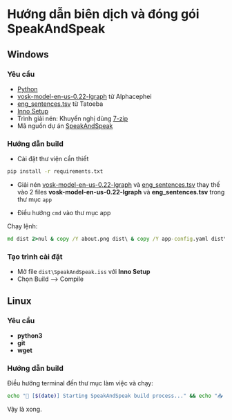 # Hướng dẫn biên dịch và đóng gói SpeakAndSpeak

## Windows

### Yêu cầu
- [Python](https://www.python.org/downloads/)
- [vosk-model-en-us-0.22-lgraph](https://alphacephei.com/vosk/models/vosk-model-en-us-0.22-lgraph.zip) từ Alphacephei
- [eng_sentences.tsv](https://downloads.tatoeba.org/exports/per_language/eng/eng_sentences.tsv.bz2) từ Tatoeba
- [Inno Setup](https://jrsoftware.org/isdl.php#stable)
- Trình giải nén: Khuyến nghị dùng [7-zip](https://www.7-zip.org/)
- Mã nguồn dự án [SpeakAndSpeak](https://github.com/nguyenhhoa03/SpeakAndSpeak/archive/refs/heads/main.zip)

### Hướng dẫn build

- Cài đặt thư viện cần thiết
```cmd
pip install -r requirements.txt
```

- Giải nén [vosk-model-en-us-0.22-lgraph](https://alphacephei.com/vosk/models/vosk-model-en-us-0.22-lgraph.zip) và [eng_sentences.tsv](https://downloads.tatoeba.org/exports/per_language/eng/eng_sentences.tsv.bz2) thay thế vào 2 files **vosk-model-en-us-0.22-lgraph** và **eng_sentences.tsv** trong thư mục `app`

- Điều hướng `cmd` vào thư mục app

Chạy lệnh:
```cmd
md dist 2>nul & copy /Y about.png dist\ & copy /Y app-config.yaml dist\ & copy /Y eng_sentences.tsv dist\ & copy /Y user-data.yaml dist\ & copy /Y welcome.png dist\ & copy /Y arpabet_ipa_database.csv dist\ & copy /Y ipa_confusion_groups.yaml dist\ & copy /Y welcome.ico dist\ & copy /Y LICENSE dist\ & copy /Y SpeakAndSpeak.iss dist\ & pyinstaller --onefile --noconsole --add-binary "C:\Users\%USERNAME%\AppData\Local\Programs\Python\Python313\Lib\site-packages\vosk\libvosk.dll;vosk" --add-data "vosk-model-en-us-0.22-lgraph;vosk-model-en-us-0.22-lgraph" --add-data "about.png;." --add-data "app-config.yaml;." --add-data "eng_sentences.tsv;." --add-data "user-data.yaml;." --add-data "welcome.png;." --add-data "arpabet_ipa_database.csv;." --add-data "ipa_confusion_groups.yaml;." --icon "welcome.ico" --hidden-import "PIL._tkinter_finder" --name "SpeakAndSpeak" app.py & pyinstaller --onefile --noconsole --add-binary "C:\Users\%USERNAME%\AppData\Local\Programs\Python\Python313\Lib\site-packages\vosk\libvosk.dll;vosk" --add-data "vosk-model-en-us-0.22-lgraph;vosk-model-en-us-0.22-lgraph" --add-data "arpabet_ipa_database.csv;." --add-data "ipa_confusion_groups.yaml;." --icon "welcome.ico" --hidden-import "PIL._tkinter_finder" --hidden-import "cmudict" --collect-all "cmudict" --collect-all "pronouncing" --collect-all "customtkinter" --collect-all "wonderwords" --name "discrimination" discrimination.py & move /Y dist\discrimination.exe dist\ 2>nul & cd dist & echo ✅ Build completed! Run with: SpeakAndSpeak.exe & dir
```

### Tạo trình cài đặt

- Mở file `dist\SpeakAndSpeak.iss` với **Inno Setup**
- Chọn Build --> Compile

## Linux

### Yêu cầu 
- **python3**
- **git**
- **wget**

### Hướng dẫn build

Điều hướng terminal đến thư mục làm việc và chạy:

```bash
echo "🚀 [$(date)] Starting SpeakAndSpeak build process..." && echo "📥 [$(date)] Cloning repository..." && git clone https://github.com/nguyenhhoa03/SpeakAndSpeak 2>&1 | tee -a build.log || (echo "⚠️  [$(date)] Repository already exists, continuing..." | tee -a build.log) && cd SpeakAndSpeak && echo "📦 [$(date)] Installing Python dependencies..." | tee -a ../build.log && pip install -r requirements.txt 2>&1 | tee -a ../build.log && cd app && echo "🎤 [$(date)] Downloading Vosk speech recognition model..." | tee -a ../../build.log && wget -nc -v https://alphacephei.com/vosk/models/vosk-model-en-us-0.22-lgraph.zip 2>&1 | tee -a ../../build.log && echo "📚 [$(date)] Downloading Tatoeba English sentences database..." | tee -a ../../build.log && wget -nc -v https://downloads.tatoeba.org/exports/per_language/eng/eng_sentences.tsv.bz2 2>&1 | tee -a ../../build.log && echo "📂 [$(date)] Extracting Vosk model..." | tee -a ../../build.log && unzip -o vosk-model-en-us-0.22-lgraph.zip 2>&1 | tee -a ../../build.log && echo "📄 [$(date)] Extracting sentences database..." | tee -a ../../build.log && bunzip2 -fk eng_sentences.tsv.bz2 2>&1 | tee -a ../../build.log && echo "📁 [$(date)] Creating dist directory and copying assets..." | tee -a ../../build.log && mkdir -p dist && cp -f about.png app-config.yaml eng_sentences.tsv user-data.yaml welcome.png arpabet_ipa_database.csv ipa_confusion_groups.yaml dist/ 2>&1 | tee -a ../../build.log && echo "🔧 [$(date)] Starting PyInstaller build for SpeakAndSpeak..." | tee -a ../../build.log && pyinstaller --onefile --noconsole --add-binary "$(python -c 'import vosk, os; print(os.path.join(os.path.dirname(vosk.__file__), "libvosk.so"))'):vosk" --add-data "vosk-model-en-us-0.22-lgraph:vosk-model-en-us-0.22-lgraph" --add-data "about.png:." --add-data "app-config.yaml:." --add-data "eng_sentences.tsv:." --add-data "user-data.yaml:." --add-data "welcome.png:." --add-data "arpabet_ipa_database.csv:." --add-data "ipa_confusion_groups.yaml:." --icon "welcome.ico" --hidden-import "PIL._tkinter_finder" --name "SpeakAndSpeak" app.py 2>&1 | tee -a ../../build.log && echo "🎯 [$(date)] Starting PyInstaller build for discrimination..." | tee -a ../../build.log && pyinstaller --onefile --noconsole --add-binary "$(python -c 'import vosk, os; print(os.path.join(os.path.dirname(vosk.__file__), "libvosk.so"))'):vosk" --add-data "vosk-model-en-us-0.22-lgraph:vosk-model-en-us-0.22-lgraph" --add-data "arpabet_ipa_database.csv:." --add-data "ipa_confusion_groups.yaml:." --icon "welcome.ico" --hidden-import "PIL._tkinter_finder" --hidden-import "cmudict" --collect-all "cmudict" --collect-all "pronouncing" --collect-all "customtkinter" --collect-all "wonderwords" --name "discrimination" discrimination.py 2>&1 | tee -a ../../build.log && mv -f dist/discrimination dist/ 2>/dev/null && cd dist && echo "📊 [$(date)] Build summary:" | tee -a ../../../build.log && echo "📁 Files in dist directory:" | tee -a ../../../build.log && ls -la | tee -a ../../../build.log && echo "💾 Archive files preserved:" | tee -a ../../../build.log && ls -la ../*.zip ../*.bz2 2>/dev/null | tee -a ../../../build.log || echo "No archive files found" | tee -a ../../../build.log && echo "🎯 Executable info:" | tee -a ../../../build.log && file SpeakAndSpeak discrimination 2>/dev/null | tee -a ../../../build.log && echo "📏 File sizes:" | tee -a ../../../build.log && du -h SpeakAndSpeak discrimination | tee -a ../../../build.log && echo "✅ [$(date)] Build completed successfully!" | tee -a ../../../build.log && echo "🚀 Run with: ./SpeakAndSpeak" | tee -a ../../../build.log && echo "📋 Full build log saved to: $(pwd)/../../../build.log"
```

Vậy là xong.
